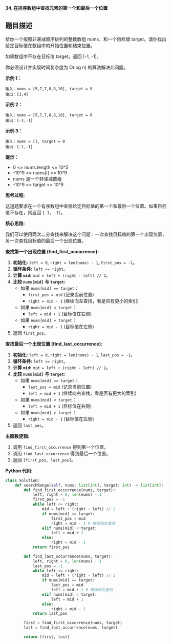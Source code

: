 **34. 在排序数组中查找元素的第一个和最后一个位置**

## 题目描述

给你一个按照非递减顺序排列的整数数组 nums，和一个目标值 target。请你找出给定目标值在数组中的开始位置和结束位置。

如果数组中不存在目标值 target，返回 [-1, -1]。

你必须设计并实现时间复杂度为 O(log n) 的算法解决此问题。

**示例 1：**
```
输入：nums = [5,7,7,8,8,10], target = 8
输出：[3,4]
```

**示例 2：**
```
输入：nums = [5,7,7,8,8,10], target = 6
输出：[-1,-1]
```

**示例 3：**
```
输入：nums = [], target = 0
输出：[-1,-1]
```

**提示：**
- 0 <= nums.length <= 10^5
- -10^9 <= nums[i] <= 10^9
- nums 是一个非递减数组
- -10^9 <= target <= 10^9



**思考过程:**

这道题要求在一个有序数组中查找给定目标值的第一个和最后一个位置。如果目标值不存在，则返回 `[-1, -1]`。

**核心思路:**

我们可以使用两次二分查找来解决这个问题：一次查找目标值的第一个出现位置，另一次查找目标值的最后一个出现位置。

**查找第一个出现位置 (find_first_occurrence):**

1.  **初始化:** `left = 0`, `right = len(nums) - 1`, `first_pos = -1`。
2.  **循环条件:** `left <= right`。
3.  **计算 `mid`:** `mid = left + (right - left) // 2`。
4.  **比较 `nums[mid]` 与 `target`:**
    -   如果 `nums[mid] == target`：
        -   `first_pos = mid` (记录当前位置)
        -   `right = mid - 1` (继续向左查找，看是否有更小的索引)
    -   如果 `nums[mid] < target`：
        -   `left = mid + 1` (目标值在右侧)
    -   如果 `nums[mid] > target`：
        -   `right = mid - 1` (目标值在左侧)
5.  返回 `first_pos`。

**查找最后一个出现位置 (find_last_occurrence):**

1.  **初始化:** `left = 0`, `right = len(nums) - 1`, `last_pos = -1`。
2.  **循环条件:** `left <= right`。
3.  **计算 `mid`:** `mid = left + (right - left) // 2`。
4.  **比较 `nums[mid]` 与 `target`:**
    -   如果 `nums[mid] == target`：
        -   `last_pos = mid` (记录当前位置)
        -   `left = mid + 1` (继续向右查找，看是否有更大的索引)
    -   如果 `nums[mid] < target`：
        -   `left = mid + 1` (目标值在右侧)
    -   如果 `nums[mid] > target`：
        -   `right = mid - 1` (目标值在左侧)
5.  返回 `last_pos`。

**主函数逻辑:**

1.  调用 `find_first_occurrence` 得到第一个位置。
2.  调用 `find_last_occurrence` 得到最后一个位置。
3.  返回 `[first_pos, last_pos]`。

**Python 代码:**

```python
class Solution:
    def searchRange(self, nums: list[int], target: int) -> list[int]:
        def find_first_occurrence(nums, target):
            left, right = 0, len(nums) - 1
            first_pos = -1
            while left <= right:
                mid = left + (right - left) // 2
                if nums[mid] == target:
                    first_pos = mid
                    right = mid - 1 # 继续向左查找
                elif nums[mid] < target:
                    left = mid + 1
                else:
                    right = mid - 1
            return first_pos

        def find_last_occurrence(nums, target):
            left, right = 0, len(nums) - 1
            last_pos = -1
            while left <= right:
                mid = left + (right - left) // 2
                if nums[mid] == target:
                    last_pos = mid
                    left = mid + 1 # 继续向右查找
                elif nums[mid] < target:
                    left = mid + 1
                else:
                    right = mid - 1
            return last_pos

        first = find_first_occurrence(nums, target)
        last = find_last_occurrence(nums, target)

        return [first, last]
```
